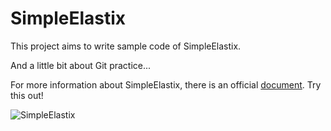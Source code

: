 # SimpleElastix
This project aims to write sample code of SimpleElastix.

And a little bit about Git practice...

For more information about SimpleElastix, there is an official [document](https://simpleelastix.readthedocs.io/index.html). Try this out!

![SimpleElastix](https://github.com/JeremyPai/SimpleElastix/blob/master/SimpleElastix.png)
